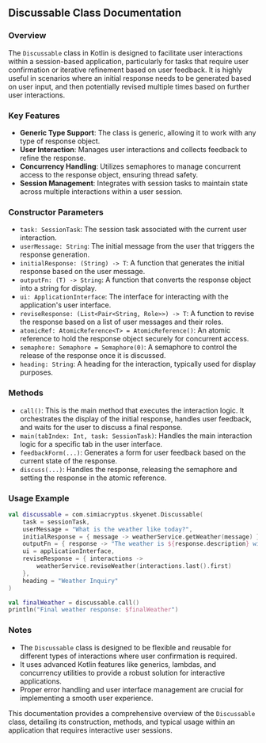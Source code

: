 ## Discussable Class Documentation

### Overview

The `Discussable` class in Kotlin is designed to facilitate user interactions within a session-based application,
particularly for tasks that require user confirmation or iterative refinement based on user feedback. It is highly
useful in scenarios where an initial response needs to be generated based on user input, and then potentially revised
multiple times based on further user interactions.

### Key Features

- **Generic Type Support**: The class is generic, allowing it to work with any type of response object.
- **User Interaction**: Manages user interactions and collects feedback to refine the response.
- **Concurrency Handling**: Utilizes semaphores to manage concurrent access to the response object, ensuring thread
  safety.
- **Session Management**: Integrates with session tasks to maintain state across multiple interactions within a user
  session.

### Constructor Parameters

- `task: SessionTask`: The session task associated with the current user interaction.
- `userMessage: String`: The initial message from the user that triggers the response generation.
- `initialResponse: (String) -> T`: A function that generates the initial response based on the user message.
- `outputFn: (T) -> String`: A function that converts the response object into a string for display.
- `ui: ApplicationInterface`: The interface for interacting with the application's user interface.
- `reviseResponse: (List<Pair<String, Role>>) -> T`: A function to revise the response based on a list of user messages
  and their roles.
- `atomicRef: AtomicReference<T> = AtomicReference()`: An atomic reference to hold the response object securely for
  concurrent access.
- `semaphore: Semaphore = Semaphore(0)`: A semaphore to control the release of the response once it is discussed.
- `heading: String`: A heading for the interaction, typically used for display purposes.

### Methods

- `call()`: This is the main method that executes the interaction logic. It orchestrates the display of the initial
  response, handles user feedback, and waits for the user to discuss a final response.
- `main(tabIndex: Int, task: SessionTask)`: Handles the main interaction logic for a specific tab in the user interface.
- `feedbackForm(...)`: Generates a form for user feedback based on the current state of the response.
- `discuss(...)`: Handles the response, releasing the semaphore and setting the response in the atomic
  reference.

### Usage Example

```kotlin
val discussable = com.simiacryptus.skyenet.Discussable(
    task = sessionTask,
    userMessage = "What is the weather like today?",
    initialResponse = { message -> weatherService.getWeather(message) },
    outputFn = { response -> "The weather is ${response.description} with a temperature of ${response.temperature}" },
    ui = applicationInterface,
    reviseResponse = { interactions ->
        weatherService.reviseWeather(interactions.last().first)
    },
    heading = "Weather Inquiry"
)

val finalWeather = discussable.call()
println("Final weather response: $finalWeather")
```

### Notes

- The `Discussable` class is designed to be flexible and reusable for different types of interactions where user
  confirmation is required.
- It uses advanced Kotlin features like generics, lambdas, and concurrency utilities to provide a robust solution for
  interactive applications.
- Proper error handling and user interface management are crucial for implementing a smooth user experience.

This documentation provides a comprehensive overview of the `Discussable` class, detailing its construction, methods, and
typical usage within an application that requires interactive user sessions.